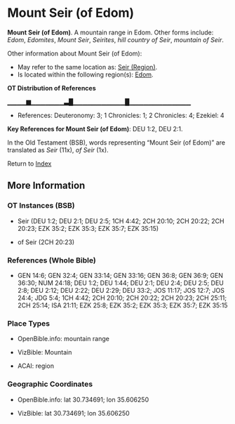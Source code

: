 # Mount Seir (of Edom)
**Mount Seir (of Edom)**. 
A mountain range in Edom. 
Other forms include: 
*Edom*, *Edomites*, *Mount Seir*, *Seirites*, *hill country of Seir*, *mountain of Seir*. 




Other information about Mount Seir (of Edom):


* May refer to the same location as: 
[Seir (Region)](Seir.md). 
* Is located within the following region(s): 
[Edom](Edom.md). 


**OT Distribution of References**

▁▁▁▁▆▁▁▁▁▁▁▁▃█▁▁▁▁▁▁▁▁▁▁▁█▁▁▁▁▁▁▁▁▁▁▁▁▁
* References: Deuteronomy: 3; 1 Chronicles: 1; 2 Chronicles: 4; Ezekiel: 4



**Key References for Mount Seir (of Edom)**: 
DEU 1:2, DEU 2:1. 


In the Old Testament (BSB), words representing “Mount Seir (of Edom)” are translated as 
*Seir* (11x), *of Seir* (1x). 




Return to [Index](00-Index.md)

## More Information

### OT Instances (BSB)

* Seir (DEU 1:2; DEU 2:1; DEU 2:5; 1CH 4:42; 2CH 20:10; 2CH 20:22; 2CH 20:23; EZK 35:2; EZK 35:3; EZK 35:7; EZK 35:15)

* of Seir (2CH 20:23)



### References (Whole Bible)

* GEN 14:6; GEN 32:4; GEN 33:14; GEN 33:16; GEN 36:8; GEN 36:9; GEN 36:30; NUM 24:18; DEU 1:2; DEU 1:44; DEU 2:1; DEU 2:4; DEU 2:5; DEU 2:8; DEU 2:12; DEU 2:22; DEU 2:29; DEU 33:2; JOS 11:17; JOS 12:7; JOS 24:4; JDG 5:4; 1CH 4:42; 2CH 20:10; 2CH 20:22; 2CH 20:23; 2CH 25:11; 2CH 25:14; ISA 21:11; EZK 25:8; EZK 35:2; EZK 35:3; EZK 35:7; EZK 35:15


### Place Types

* OpenBible.info: mountain range

* VizBible: Mountain

* ACAI: region



### Geographic Coordinates

* OpenBible.info: lat 30.734691; lon 35.606250

* VizBible: lat 30.734691; lon 35.606250





